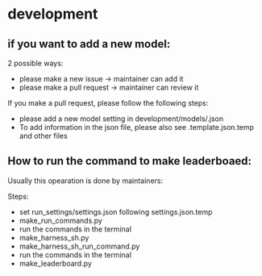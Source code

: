 # development
## if you want to add a new model:
2 possible ways:
 - please make a new issue -> maintainer can add it
 - please make a pull request -> maintainer can review it

If you make a pull request, please follow the following steps:
 - please add a new model setting in development/models/<new-model>.json
 - To add information in the json file, please also see .template.json.temp and other files

## How to run the command to make leaderboaed:
Usually this opearation is done by maintainers:

Steps:
 - set run_settings/settings.json following settings.json.temp
 - make_run_commands.py
 - run the commands in the terminal
 - make_harness_sh.py
 - make_harness_sh_run_command.py
 - run the commands in the terminal
 - make_leaderboard.py
 